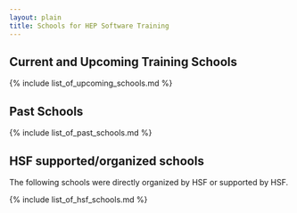 ```yaml
---
layout: plain
title: Schools for HEP Software Training
---
```


## Current and Upcoming Training Schools

{% include list_of_upcoming_schools.md %}

## Past Schools

{% include list_of_past_schools.md %}

## HSF supported/organized schools

The following schools were directly organized by HSF or supported by HSF.

{% include list_of_hsf_schools.md %}
